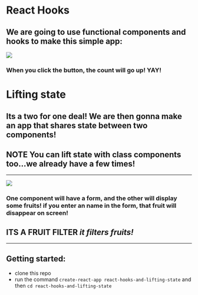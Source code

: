 # React Hooks 

## We are going to use functional components and hooks to make this simple app:

![](https://i.imgur.com/587Q9Ss.png)

### When you click the button, the count will go up! YAY!

# Lifting state

## Its a two for one deal! We are then gonna make an app that shares state between two components!


## **NOTE** You can lift state with class components too...we already have a few times!

___

![](https://i.imgur.com/kp8Nlwr.png)

### One component will have a form, and the other will display some fruits! if you enter an name in the form, that fruit will disappear on screen! 

## **ITS A FRUIT FILTER** _it filters fruits!_

___

## Getting started:

* clone this repo
* run the command `create-react-app react-hooks-and-lifting-state` and then `cd react-hooks-and-lifting-state`